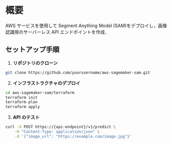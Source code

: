 # 概要

AWS サービスを使用して Segment Anything Model (SAM)をデプロイし，画像認識用のサーバーレス API エンドポイントを作成．

## セットアップ手順

1. **リポジトリのクローン**

```bash
git clone https://github.com/yourusername/aws-sagemaker-sam.git
```

2. **インフラストラクチャのデプロイ**

```bash
cd aws-sagemaker-sam/terraform
terraform init
terraform plan
terraform apply
```

3. **API のテスト**

```bash
curl -X POST https://{api-endpoint}/v1/predict \
    -H "Content-Type: application/json" \
    -d '{"image_url": "https://example.com/image.jpg"}'
```
